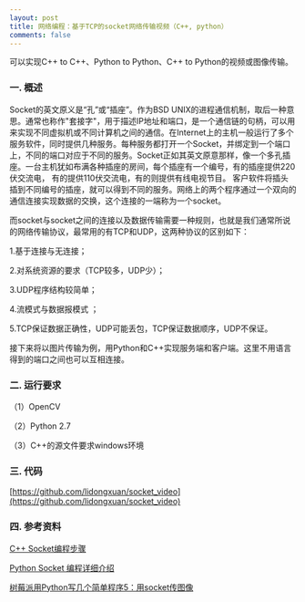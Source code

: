 ```yaml
---
layout: post
title: 网络编程：基于TCP的socket网络传输视频（C++, python）
comments: false
---
```


<!--more-->

可以实现C++ to C++、Python to Python、C++ to Python的视频或图像传输。

### 一. 概述 ###

Socket的英文原义是“孔”或“插座”。作为BSD UNIX的进程通信机制，取后一种意思。通常也称作"套接字"，用于描述IP地址和端口，是一个通信链的句柄，可以用来实现不同虚拟机或不同计算机之间的通信。在Internet上的主机一般运行了多个服务软件，同时提供几种服务。每种服务都打开一个Socket，并绑定到一个端口上，不同的端口对应于不同的服务。Socket正如其英文原意那样，像一个多孔插座。一台主机犹如布满各种插座的房间，每个插座有一个编号，有的插座提供220伏交流电， 有的提供110伏交流电，有的则提供有线电视节目。 客户软件将插头插到不同编号的插座，就可以得到不同的服务。网络上的两个程序通过一个双向的通信连接实现数据的交换，这个连接的一端称为一个socket。

而socket与socket之间的连接以及数据传输需要一种规则，也就是我们通常所说的网络传输协议，最常用的有TCP和UDP，这两种协议的区别如下：

1.基于连接与无连接；

2.对系统资源的要求（TCP较多，UDP少）；

3.UDP程序结构较简单；

4.流模式与数据报模式 ；

5.TCP保证数据正确性，UDP可能丢包，TCP保证数据顺序，UDP不保证。

接下来将以图片传输为例，用Python和C++实现服务端和客户端。这里不用语言得到的端口之间也可以互相连接。

### 二. 运行要求 ###

（1）OpenCV

（2）Python 2.7 

（3）C++的源文件要求windows环境


### 三. 代码 ###

[https://github.com/lidongxuan/socket_video](https://github.com/lidongxuan/socket_video)


### 四. 参考资料 ###

[C++ Socket编程步骤](http://blog.csdn.net/cyh183269855/article/details/70596463)

[Python Socket 编程详细介绍](https://gist.github.com/kevinkindom/108ffd675cb9253f8f71)

[树莓派用Python写几个简单程序5：用socket传图像](https://my.oschina.net/RagingTyphoon/blog/492950)
